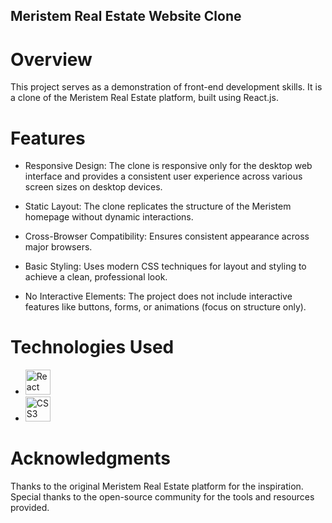 ## Meristem Real Estate Website Clone

# Overview
This project serves as a demonstration of front-end development skills. It is a clone of the Meristem Real Estate platform, built using React.js.

# Features
- Responsive Design: The clone is responsive only for the desktop web interface and provides a consistent user experience across various screen sizes on desktop devices.

- Static Layout: The clone replicates the structure of the Meristem homepage without dynamic interactions.
  
- Cross-Browser Compatibility: Ensures consistent appearance across major browsers.

- Basic Styling: Uses modern CSS techniques for layout and styling to achieve a clean, professional look.
  
- No Interactive Elements: The project does not include interactive features like buttons, forms, or animations (focus on structure only).

# Technologies Used
- <img src="https://cdn.worldvectorlogo.com/logos/react-1.svg" alt="React Logo" width="40" height="40"/>
  
- <img src="https://cdn.worldvectorlogo.com/logos/css-3.svg" alt="CSS3 Logo" width="40" height="40"/>

# Acknowledgments
Thanks to the original Meristem Real Estate platform for the inspiration.
Special thanks to the open-source community for the tools and resources provided.
